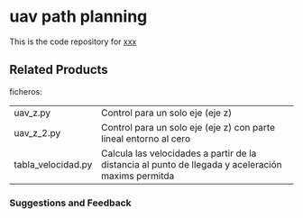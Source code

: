 # uav path planning
This is the code repository for [xxx](https:https://github.com/jzancada/uav_path_planning)

## Related Products

ficheros:
<table>
  <tr>
    <td> uav_z.py </td>
    <td> Control para un solo eje (eje z) </td>
  </tr>
  <tr>
    <td> uav_z_2.py </td>
    <td> Control para un solo eje (eje z) con parte lineal entorno al cero </td>
  </tr>
  <tr>
    <td>tabla_velocidad.py</td>
    <td>Calcula las velocidades a partir de la distancia al punto de llegada y aceleración maxims permitda</td>
  </tr>
</table> 

### Suggestions and Feedback
